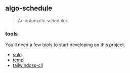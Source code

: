 ## algo-schedule

> An automatic scheduler.

### tools

You'll need a few tools to start developing on this project.

- [sqlc](https://sqlc.dev/)
- [templ](https://templ.guide/)
- [tailwindcss-cli](https://tailwindcss.com/blog/standalone-cli)


